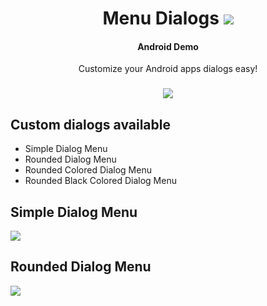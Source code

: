 <h1 align="center">Menu Dialogs <img src="https://img.shields.io/badge/API-15%2B-brightgreen.svg?style=flat"></h1>
<h4 align="center">Android Demo</h4>
<p align="center">Customize your Android apps dialogs easy!</p>
<h3 align="center"><img src="https://raw.githubusercontent.com/gcantoni/MenuDialogs/master/images/app0.png"/></h3>

## Custom dialogs available
- Simple Dialog Menu
- Rounded Dialog Menu
- Rounded Colored Dialog Menu
- Rounded Black Colored Dialog Menu

## Simple Dialog Menu
<img src="https://raw.githubusercontent.com/gcantoni/MenuDialogs/master/images/app1.png"/>

## Rounded Dialog Menu
<img src="https://raw.githubusercontent.com/gcantoni/MenuDialogs/master/images/app2.png"/>
